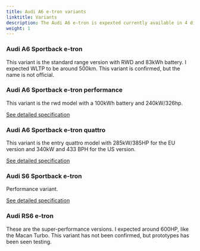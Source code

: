 ```yaml
---
title: Audi A6 e-tron variants
linktitle: Variants
description: The Audi A6 e-tron is expexted currently available in 4 different variants, with more expected variants.
weight: 1
---
```


<!-- markdownlint-disable MD033 -->

### Audi A6 Sportback e-tron

This variant is the standard range version with RWD and 83kWh battery. I expected WLTP to be around 500km. This variant is confirmed, but the name is not official. 

### Audi A6 Sportback e-tron performance

This variant is the rwd model with a 100kWh battery and 240kW/326hp.

[See detailed specification](../specifications/#audi-q6-e-tron-performance)

### Audi A6 Sportback e-tron quattro

This variant is the entry quattro model with 285kW/385HP for the EU version and 340kW and 433 BPH for the US version.

[See detailed specification](../specifications/#audi-q6-e-tron-quattro)

### Audi S6 Sportback e-tron

Performance variant. 

[See detailed specification](../specifications/#audi-sq6-e-tron)


### Audi RS6 e-tron 

These are the super-performance versions. I expected around 600HP, like the Macan Turbo. This variant has not been confirmed, but prototypes has been seen testing.

